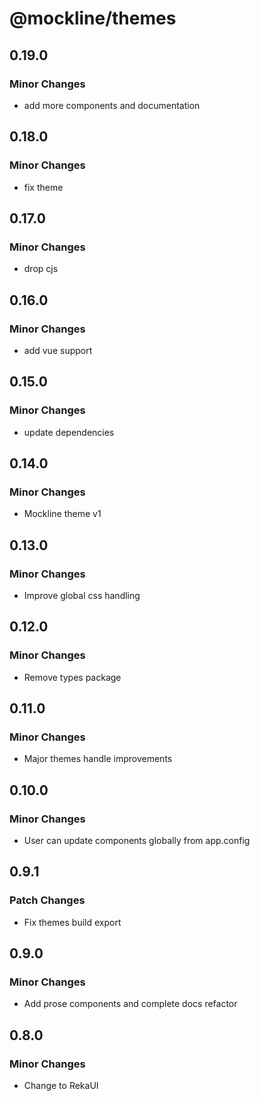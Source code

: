 # @mockline/themes

## 0.19.0

### Minor Changes

- add more components and documentation

## 0.18.0

### Minor Changes

- fix theme

## 0.17.0

### Minor Changes

- drop cjs

## 0.16.0

### Minor Changes

- add vue support

## 0.15.0

### Minor Changes

- update dependencies

## 0.14.0

### Minor Changes

- Mockline theme v1

## 0.13.0

### Minor Changes

- Improve global css handling

## 0.12.0

### Minor Changes

- Remove types package

## 0.11.0

### Minor Changes

- Major themes handle improvements

## 0.10.0

### Minor Changes

- User can update components globally from app.config

## 0.9.1

### Patch Changes

- Fix themes build export

## 0.9.0

### Minor Changes

- Add prose components and complete docs refactor

## 0.8.0

### Minor Changes

- Change to RekaUI
